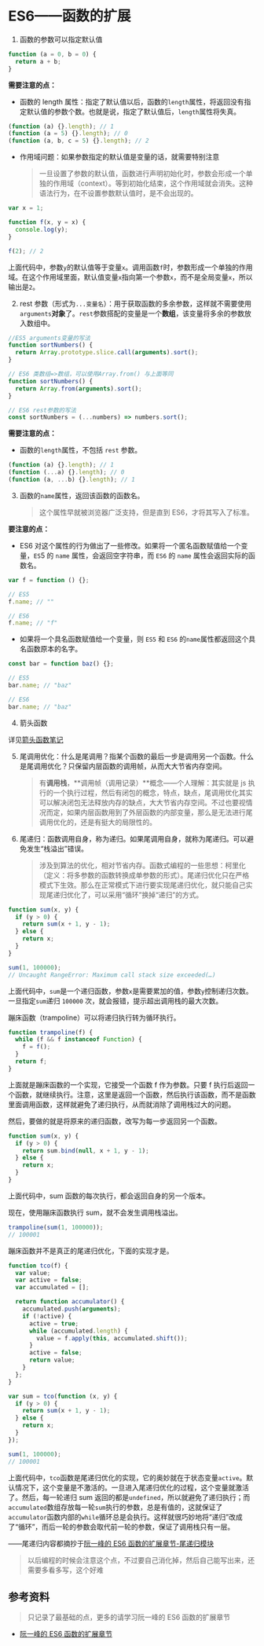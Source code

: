 # ES6——函数的扩展

1. 函数的参数可以指定默认值

```js
function (a = 0, b = 0) {
  return a + b;
}
```

**需要注意的点：**

- 函数的 length 属性：指定了默认值以后，函数的`length`属性，将返回没有指定默认值的参数个数。也就是说，指定了默认值后，`length`属性将失真。

```js
(function (a) {}.length); // 1
(function (a = 5) {}.length); // 0
(function (a, b, c = 5) {}.length); // 2
```

- 作用域问题：如果参数指定的默认值是变量的话，就需要特别注意
  > 一旦设置了参数的默认值，函数进行声明初始化时，参数会形成一个单独的作用域（context）。等到初始化结束，这个作用域就会消失。这种语法行为，在不设置参数默认值时，是不会出现的。

```js
var x = 1;

function f(x, y = x) {
  console.log(y);
}

f(2); // 2
```

上面代码中，参数`y`的默认值等于变量`x`。调用函数`f`时，参数形成一个单独的作用域。在这个作用域里面，默认值变量`x`指向第一个参数`x`，而不是全局变量`x`，所以输出是`2`。

2. rest 参数（形式为`...变量名`）：用于获取函数的多余参数，这样就不需要使用`arguments`**对象**了。`rest`参数搭配的变量是一个**数组**，该变量将多余的参数放入数组中。

```js
//ES5 arguments变量的写法
function sortNumbers() {
  return Array.prototype.slice.call(arguments).sort();
}

// ES6 类数组=>数组，可以使用Array.from() 与上面等同
function sortNumbers() {
  return Array.from(arguments).sort();
}

// ES6 rest参数的写法
const sortNumbers = (...numbers) => numbers.sort();
```

**需要注意的点：**

- 函数的`length`属性，不包括 `rest` 参数。

```js
(function (a) {}.length); // 1
(function (...a) {}.length); // 0
(function (a, ...b) {}.length); // 1
```

3. 函数的`name`属性，返回该函数的函数名。

   > 这个属性早就被浏览器广泛支持，但是直到 ES6，才将其写入了标准。

**要注意的点：**

- ES6 对这个属性的行为做出了一些修改。如果将一个匿名函数赋值给一个变量，`ES`5 的 `name` 属性，会返回空字符串，而 `ES6` 的 `name` 属性会返回实际的函数名。

```js
var f = function () {};

// ES5
f.name; // ""

// ES6
f.name; // "f"
```

- 如果将一个具名函数赋值给一个变量，则 `ES5` 和 `ES6` 的`name`属性都返回这个具名函数原本的名字。

```js
const bar = function baz() {};

// ES5
bar.name; // "baz"

// ES6
bar.name; // "baz"
```

4. 箭头函数

详见[箭头函数笔记](./箭头函数.md)

5. 尾调用优化：什么是尾调用？指某个函数的最后一步是调用另一个函数。什么是尾调用优化？只保留内层函数的调用帧，从而大大节省内存空间。
   > 有**调用栈**，**调用帧（调用记录）**概念——个人理解：其实就是 js 执行的一个执行过程，然后有闭包的概念，特点，缺点，尾调用优化其实可以解决闭包无法释放内存的缺点，大大节省内存空间。不过也要视情况而定，如果内层函数用到了外层函数的内部变量，那么是无法进行尾调用优化的，还是有挺大的局限性的。
6. 尾递归：函数调用自身，称为递归。如果尾调用自身，就称为尾递归。可以避免发生“栈溢出”错误。
   > 涉及到算法的优化，相对节省内存。函数式编程的一些思想：柯里化（定义：将多参数的函数转换成单参数的形式）。尾递归优化只在严格模式下生效。那么在正常模式下进行要实现尾递归优化，就只能自己实现尾递归优化了，可以采用“循环”换掉“递归”的方式。

```js
function sum(x, y) {
  if (y > 0) {
    return sum(x + 1, y - 1);
  } else {
    return x;
  }
}

sum(1, 100000);
// Uncaught RangeError: Maximum call stack size exceeded(…)
```

上面代码中，`sum`是一个递归函数，参数`x`是需要累加的值，参数`y`控制递归次数。一旦指定`sum`递归 `100000` 次，就会报错，提示超出调用栈的最大次数。

蹦床函数（trampoline）可以将递归执行转为循环执行。

```js
function trampoline(f) {
  while (f && f instanceof Function) {
    f = f();
  }
  return f;
}
```

上面就是蹦床函数的一个实现，它接受一个函数 f 作为参数。只要 f 执行后返回一个函数，就继续执行。注意，这里是返回一个函数，然后执行该函数，而不是函数里面调用函数，这样就避免了递归执行，从而就消除了调用栈过大的问题。

然后，要做的就是将原来的递归函数，改写为每一步返回另一个函数。

```js
function sum(x, y) {
  if (y > 0) {
    return sum.bind(null, x + 1, y - 1);
  } else {
    return x;
  }
}
```

上面代码中，sum 函数的每次执行，都会返回自身的另一个版本。

现在，使用蹦床函数执行 sum，就不会发生调用栈溢出。

```js
trampoline(sum(1, 100000));
// 100001
```

蹦床函数并不是真正的尾递归优化，下面的实现才是。

```js
function tco(f) {
  var value;
  var active = false;
  var accumulated = [];

  return function accumulator() {
    accumulated.push(arguments);
    if (!active) {
      active = true;
      while (accumulated.length) {
        value = f.apply(this, accumulated.shift());
      }
      active = false;
      return value;
    }
  };
}

var sum = tco(function (x, y) {
  if (y > 0) {
    return sum(x + 1, y - 1);
  } else {
    return x;
  }
});

sum(1, 100000);
// 100001
```

上面代码中，`tco`函数是尾递归优化的实现，它的奥妙就在于状态变量`active`。默认情况下，这个变量是不激活的。一旦进入尾递归优化的过程，这个变量就激活了。然后，每一轮递归 sum 返回的都是`undefined`，所以就避免了递归执行；而`accumulated`数组存放每一轮`sum`执行的参数，总是有值的，这就保证了`accumulator`函数内部的`while`循环总是会执行。这样就很巧妙地将“递归”改成了“循环”，而后一轮的参数会取代前一轮的参数，保证了调用栈只有一层。

——尾递归内容都摘抄于[阮一峰的 ES6 函数的扩展章节-尾递归模块](https://es6.ruanyifeng.com/#docs/function)

> 以后编程的时候会注意这个点，不过要自己消化掉，然后自己能写出来，还需要多看多写，这个好难

## 参考资料

> 只记录了最基础的点，更多的请学习阮一峰的 ES6 函数的扩展章节

- [阮一峰的 ES6 函数的扩展章节](https://es6.ruanyifeng.com/#docs/function)
